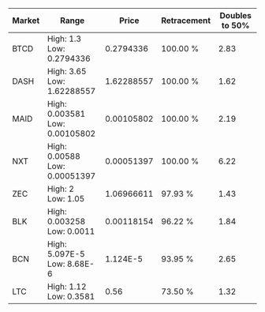 | Market | Range | Price| Retracement | Doubles to 50% |
| --- | --- | --- | --- | --- |
| BTCD | High: 1.3<br />Low: 0.2794336 | 0.2794336 | 100.00 % | 2.83 |
| DASH | High: 3.65<br />Low: 1.62288557 | 1.62288557 | 100.00 % | 1.62 |
| MAID | High: 0.003581<br />Low: 0.00105802 | 0.00105802 | 100.00 % | 2.19 |
| NXT | High: 0.00588<br />Low: 0.00051397 | 0.00051397 | 100.00 % | 6.22 |
| ZEC | High: 2<br />Low: 1.05 | 1.06966611 | 97.93 % | 1.43 |
| BLK | High: 0.003258<br />Low: 0.0011 | 0.00118154 | 96.22 % | 1.84 |
| BCN | High: 5.097E-5<br />Low: 8.68E-6 | 1.124E-5 | 93.95 % | 2.65 |
| LTC | High: 1.12<br />Low: 0.3581 | 0.56 | 73.50 % | 1.32 |
